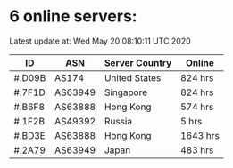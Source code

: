 # 6 online servers:

Latest update at: Wed May 20 08:10:11 UTC 2020

| ID | ASN | Server Country | Online |
| -- | --- | -------------- | ------ |
| #.D09B | AS174 | United States | 824 hrs |
| #.7F1D | AS63949 | Singapore | 824 hrs |
| #.B6F8 | AS63888 | Hong Kong | 574 hrs |
| #.1F2B | AS49392 | Russia | 5 hrs |
| #.BD3E | AS63888 | Hong Kong | 1643 hrs |
| #.2A79 | AS63949 | Japan | 483 hrs |

